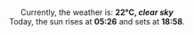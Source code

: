 <p  align="center"><br/>Currently, the weather is: <b> 22°C, <i>clear sky</i></b></br>Today, the sun rises at <b>05:26</b> and sets at <b>18:58</b>.</p>